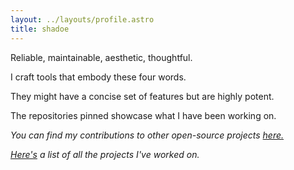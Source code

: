 ```yaml
---
layout: ../layouts/profile.astro
title: shadoe
---
```


Reliable, maintainable, aesthetic, thoughtful.

I craft tools that embody these four words.

They might have a concise set of features but are highly potent.

The repositories pinned showcase what I have been working on.

_You can find my contributions to other open-source projects [here.](https://github.com/stars/supershadoe/lists/contrib)_

_[Here's](https://github.com/supershadoe/) a list of all the projects I've worked on._
